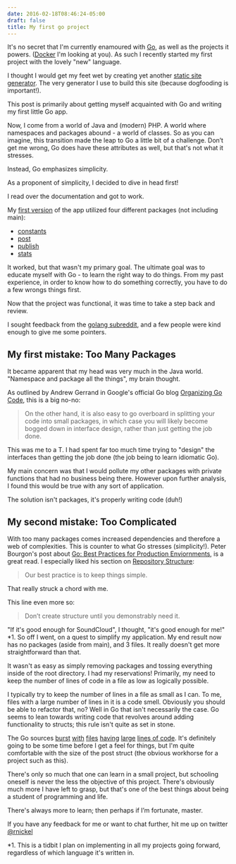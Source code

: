 ```yaml
---
date: 2016-02-18T08:46:24-05:00
draft: false
title: My first go project
---
```




It's no secret that I'm currently enamoured with [Go](https://golang.org), as well as the projects it powers. ([Docker](https://www.docker.com) I'm looking at you). As such I recently started my first project with the lovely "new" language.

I thought I would get my feet wet by creating yet another [static site generator](https://github.com/mrnickel/StaticSiteGenerator). The very generator I use to build this site (because dogfooding is important!).

This post is primarily about getting myself acquainted with Go and writing my first little Go app.

Now, I come from a world of Java and (modern) PHP. A world where namespaces and packages abound - a world of classes. So as you can imagine, this transition made the leap to Go a little bit of a challenge. Don’t get me wrong, Go does have these attributes as well, but that's not what it stresses.

Instead, Go emphasizes simplicity.

As a proponent of simplicity, I decided to dive in head first!

I read over the documentation and got to work.

My [first version](https://github.com/mrnickel/StaticSiteGenerator/tree/0dca8507eed53acd1ca1bd8e92139678f79f7441) of the app utilized four different packages (not including main):

- [constants](https://github.com/mrnickel/StaticSiteGenerator/tree/0dca8507eed53acd1ca1bd8e92139678f79f7441/constants)
- [post](https://github.com/mrnickel/StaticSiteGenerator/tree/0dca8507eed53acd1ca1bd8e92139678f79f7441/post)
- [publish](https://github.com/mrnickel/StaticSiteGenerator/tree/0dca8507eed53acd1ca1bd8e92139678f79f7441/publish)
- [stats](https://github.com/mrnickel/StaticSiteGenerator/tree/0dca8507eed53acd1ca1bd8e92139678f79f7441/stats)

It worked, but that wasn't my primary goal. The ultimate goal was to educate myself with Go - to learn the right way to do things. From my past experience, in order to know how to do something correctly, you have to do a few wrongs things first.

Now that the project was functional, it was time to take a step back and review.

I sought feedback from the [golang subreddit](https://www.reddit.com/r/golang), and a few people were kind enough to give me some pointers.

## My first mistake: Too Many Packages

It became apparent that my head was very much in the Java world. "Namespace and package all the things", my brain thought.

As outlined by Andrew Gerrand in Google's official Go blog [Organizing Go Code](http://blog.golang.org/organizing-go-code), this is a big no-no:

>On the other hand, it is also easy to go overboard in splitting your code into small packages, in which case you will likely become bogged down in interface design, rather than just getting the job done.

This was me to a T. I had spent far too much time trying to "design" the interfaces than getting the job done (the job being to learn idiomatic Go).

My main concern was that I would pollute my other packages with private functions that had no business being there. However upon further analysis, I found this would be true with any sort of application.

The solution isn't packages, it's properly writing code (duh!)

## My second mistake: Too Complicated
With too many packages comes increased dependencies and therefore a web of complexities. This is counter to what Go stresses (simplicity!).
Peter Bourgon's post about [Go: Best Practices for Production Enviornments](http://peter.bourgon.org/go-in-production/), is a great read. I especially liked his section on [Repository Structure](http://peter.bourgon.org/go-in-production/#repository-structure):

> Our best practice is to keep things simple.

That really struck a chord with me.

This line even more so:

> Don’t create structure until you demonstrably need it.

"If it's good enough for SoundCloud", I thought, "it's good enough for me!" *1. So off I went, on a quest to simplify my application. My end result now has no packages (aside from main), and 3 files. It really doesn't get more straightforward than that.

It wasn't as easy as simply removing packages and tossing everything inside of the root directory. I had my reservations! Primarily, my need to keep the number of lines of code in a file as low as logically possible.

I typically try to keep the number of lines in a file as small as I can. To me, files with a large number of lines in it is a code smell. Obviously you should be able to refactor that, no? Well in Go that isn't necessarily the case. Go seems to lean towards writing code that revolves around adding functionality to structs; this rule isn't quite as set in stone.

The Go sources [burst](https://golang.org/src/net/http/request.go) [with](https://golang.org/src/net/http/server.go) [files](https://golang.org/src/net/http/transfer.go) [having](https://golang.org/src/net/http/transport.go) [large](https://golang.org/src/time/format.go) [lines of code](https://golang.org/src/time/time.go). It's definitely going to be some time before I get a feel for things, but I'm quite comfortable with the size of the post struct (the obvious workhorse for a project such as this).

There's only so much that one can learn in a small project, but schooling oneself is never the less the objective of this project. There's obviously much more I have left to grasp, but that's one of the best things about being a student of programming and life.

There's always more to learn; then perhaps if I’m fortunate, master.

If you have any feedback for me or want to chat further, hit me up on twitter [@rnickel](https://twitter.com/rnickel)

*1. This is a tidbit I plan on implementing in all my projects going forward, regardless of which language it's written in.
